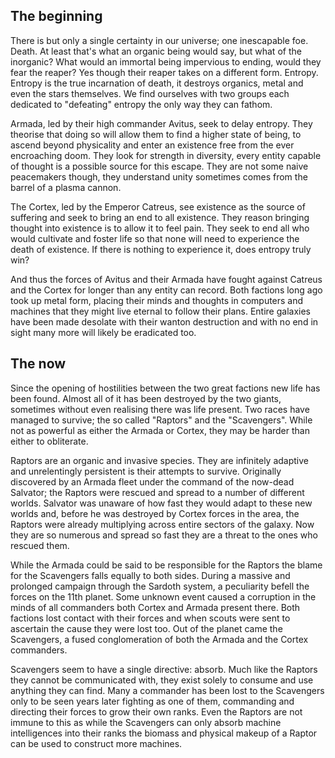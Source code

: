 ## The beginning
There is but only a single certainty in our universe; one inescapable foe. Death. At least that's what an organic being would say, but what of the inorganic? What would an immortal being impervious to ending, would they fear the reaper? Yes though their reaper takes on a different form. Entropy. Entropy is the true incarnation of death, it destroys organics, metal and even the stars themselves. We find ourselves with two groups each dedicated to "defeating" entropy the only way they can fathom.

Armada, led by their high commander Avitus, seek to delay entropy. They theorise that doing so will allow them to find a higher state of being, to ascend beyond physicality and enter an existence free from the ever encroaching doom. They look for strength in diversity, every entity capable of thought is a possible source for this escape. They are not some naive peacemakers though, they understand unity sometimes comes from the barrel of a plasma cannon.

The Cortex, led by the Emperor Catreus, see existence as the source of suffering and seek to bring an end to all existence. They reason bringing thought into existence is to allow it to feel pain. They seek to end all who would cultivate and foster life so that none will need to experience the death of existence. If there is nothing to experience it, does entropy truly win?

And thus the forces of Avitus and their Armada have fought against Catreus and the Cortex for longer than any entity can record. Both factions long ago took up metal form, placing their minds and thoughts in computers and machines that they might live eternal to follow their plans. Entire galaxies have been made desolate with their wanton destruction and with no end in sight many more will likely be eradicated too.

## The now
Since the opening of hostilities between the two great factions new life has been found. Almost all of it has been destroyed by the two giants, sometimes without even realising there was life present. Two races have managed to survive; the so called "Raptors" and the "Scavengers". While not as powerful as either the Armada or Cortex, they may be harder than either to obliterate.

Raptors are an organic and invasive species. They are infinitely adaptive and unrelentingly persistent is their attempts to survive. Originally discovered by an Armada fleet under the command of the now-dead Salvator; the Raptors were rescued and spread to a number of different worlds. Salvator was unaware of how fast they would adapt to these new worlds and, before he was destroyed by Cortex forces in the area, the Raptors were already multiplying across entire sectors of the galaxy. Now they are so numerous and spread so fast they are a threat to the ones who rescued them.

While the Armada could be said to be responsible for the Raptors the blame for the Scavengers falls equally to both sides. During a massive and prolonged campaign through the Sardoth system, a peculiarity befell the forces on the 11th planet. Some unknown event caused a corruption in the minds of all commanders both Cortex and Armada present there. Both factions lost contact with their forces and when scouts were sent to ascertain the cause they were lost too. Out of the planet came the Scavengers, a fused conglomeration of both the Armada and the Cortex commanders.

Scavengers seem to have a single directive: absorb. Much like the Raptors they cannot be communicated with, they exist solely to consume and use anything they can find. Many a commander has been lost to the Scavengers only to be seen years later fighting as one of them, commanding and directing their forces to grow their own ranks. Even the Raptors are not immune to this as while the Scavengers can only absorb machine intelligences into their ranks the biomass and physical makeup of a Raptor can be used to construct more machines.
